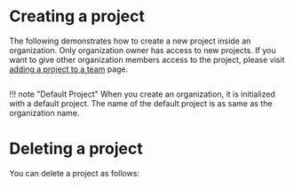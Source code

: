 # Creating a project

The following demonstrates how to create a new project inside an organization. Only organization owner has access to new projects. If you want to give other organization members access to the project, please visit [adding a project to a team](teams#adding-a-project-to-a-team) page.

<img data-gifffer="/images/organization-create-project.gif">

!!! note "Default Project"
    When you create an organization, it is initialized with a default project. The name of the default project is as same as the organization name.

# Deleting a project

You can delete a project as follows:

<img data-gifffer="/images/organization-remove-project.gif">

